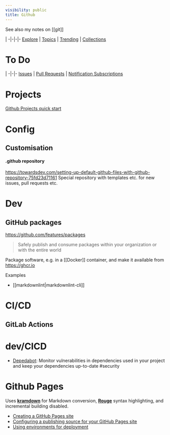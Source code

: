 ```yaml
---
visibility: public
title: Github
---
```

See also my notes on [[git]]

 |
-|-|-|-
[Explore](https://github.com/explore) | [Topics](https://github.com/topics) | [Trending](https://github.com/trending) | [Collections](https://github.com/collections)

# To Do

 |
-|-|-
[Issues](https://github.com/issues) | [Pull Requests](https://github.com/pulls) | [Notification Subscriptions](https://github.com/notifications/subscriptions)

# Projects

[Github Projects quick start](https://docs.github.com/en/issues/planning-and-tracking-with-projects/learning-about-projects/quickstart-for-projects)

# Config

## Customisation

#### .github repository

<https://towardsdev.com/setting-up-default-github-files-with-github-repository-75fd23d71161>
Special repository with templates etc. for new issues, pull requests etc.

# Dev

## GitHub packages

<https://github.com/features/packages>
> Safely publish and consume packages within your organization or with the entire world

Package software, e.g. in a [[Docker]] container, and make it available from <https://ghcr.io>

Examples

- [[markdownlint|markdownlint-cli]]

# CI/CD

## GitLab Actions

# dev/CICD

- [Depedabot](https://docs.github.com/en/code-security/dependabot): Monitor vulnerabilities in dependencies used in your project and keep your dependencies up-to-date #security

# Github Pages

Uses [**kramdown**](Markdown.md#kramdown) for Markdown conversion, [**Rouge**](http://rouge.jneen.net/) syntax highlighting, and incremental building disabled.

- [Creating a GitHub Pages site](https://docs.github.com/en/pages/getting-started-with-github-pages/creating-a-github-pages-site)
- [Configuring a publishing source for your GitHub Pages site](https://docs.github.com/en/pages/getting-started-with-github-pages/configuring-a-publishing-source-for-your-github-pages-site)
- [Using environments for deployment](https://docs.github.com/en/actions/deployment/targeting-different-environments/using-environments-for-deployment)
